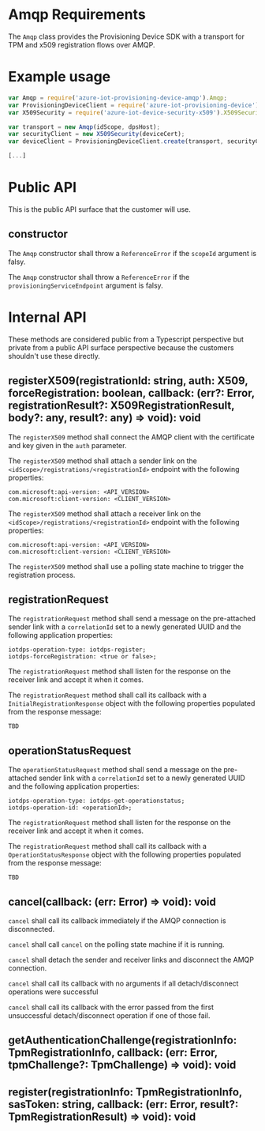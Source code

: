 # Amqp Requirements

The `Amqp` class provides the Provisioning Device SDK with a transport for TPM and x509 registration flows over AMQP.

# Example usage

```js
var Amqp = require('azure-iot-provisioning-device-amqp').Amqp;
var ProvisioningDeviceClient = require('azure-iot-provisioning-device').Client;
var X509Security = require('azure-iot-device-security-x509').X509Security;

var transport = new Amqp(idScope, dpsHost);
var securityClient = new X509Security(deviceCert);
var deviceClient = ProvisioningDeviceClient.create(transport, securityClient);

[...]
```

# Public API

This is the public API surface that the customer will use.

## constructor

The `Amqp` constructor shall throw a `ReferenceError` if the `scopeId` argument is falsy.

The `Amqp` constructor shall throw a `ReferenceError` if the `provisioningServiceEndpoint` argument is falsy.


# Internal API

These methods are considered public from a Typescript perspective but private from a public API surface perspective because the customers shouldn't use these directly.

## registerX509(registrationId: string, auth: X509, forceRegistration: boolean, callback: (err?: Error, registrationResult?: X509RegistrationResult, body?: any, result?: any) => void): void

The `registerX509` method shall connect the AMQP client with the certificate and key given in the `auth` parameter.

The `registerX509` method shall attach a sender link on the `<idScope>/registrations/<registrationId>` endpoint with the following properties:
```
com.microsoft:api-version: <API_VERSION>
com.microsoft:client-version: <CLIENT_VERSION>
```

The `registerX509` method shall attach a receiver link on the `<idScope>/registrations/<registrationId>` endpoint with the following properties:
```
com.microsoft:api-version: <API_VERSION>
com.microsoft:client-version: <CLIENT_VERSION>
```

The `registerX509` method shall use a polling state machine to trigger the registration process.

## registrationRequest

The `registrationRequest` method shall send a message on the pre-attached sender link with a `correlationId` set to a newly generated UUID and the following application properties:
```
iotdps-operation-type: iotdps-register;
iotdps-forceRegistration: <true or false>;
```

The `registrationRequest` method shall listen for the response on the receiver link and accept it when it comes.

The `registrationRequest` method shall call its callback with a `InitialRegistrationResponse` object with the following properties populated from the response message:
```
TBD
```


## operationStatusRequest

The `operationStatusRequest` method shall send a message on the pre-attached sender link with a `correlationId` set to a newly generated UUID and the following application properties:
```
iotdps-operation-type: iotdps-get-operationstatus;
iotdps-operation-id: <operationId>;
```

The `registrationRequest` method shall listen for the response on the receiver link and accept it when it comes.

The `registrationRequest` method shall call its callback with a `OperationStatusResponse` object with the following properties populated from the response message:
```
TBD
```

## cancel(callback: (err: Error) => void): void

`cancel` shall call its callback immediately if the AMQP connection is disconnected.

`cancel` shall call `cancel` on the polling state machine if it is running.

`cancel` shall detach the sender and receiver links and disconnect the AMQP connection.

`cancel` shall call its callback with no arguments if all detach/disconnect operations were successful

`cancel` shall call its callback with the error passed from the first unsuccessful detach/disconnect operation if one of those fail.

## getAuthenticationChallenge(registrationInfo: TpmRegistrationInfo, callback: (err: Error, tpmChallenge?: TpmChallenge) => void): void

## register(registrationInfo: TpmRegistrationInfo, sasToken: string, callback: (err: Error, result?: TpmRegistrationResult) => void): void

